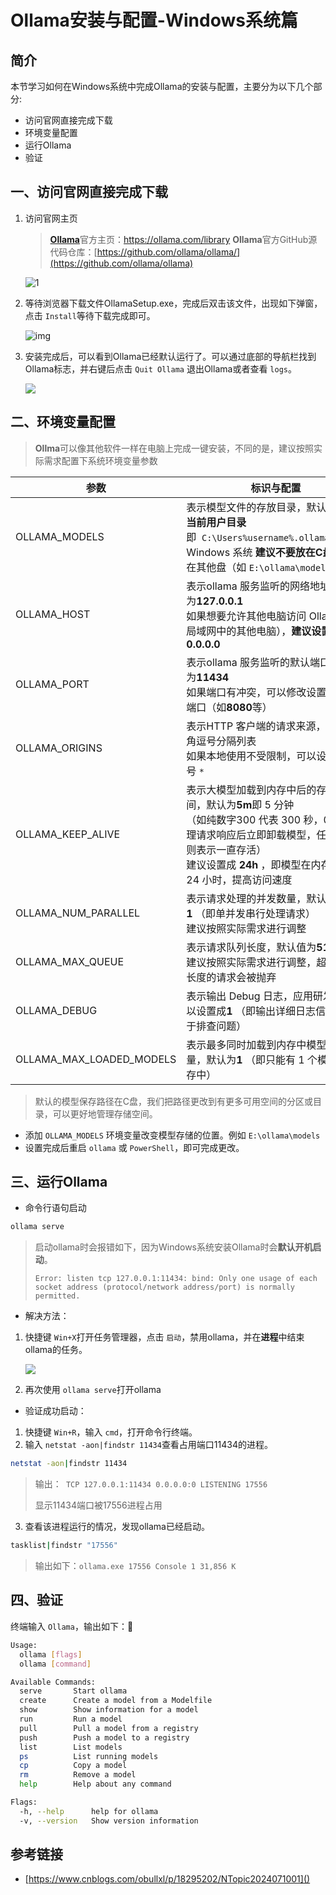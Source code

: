 # Ollama安装与配置-Windows系统篇

## 简介

本节学习如何在Windows系统中完成Ollama的安装与配置，主要分为以下几个部分:

* 访问官网直接完成下载
* 环境变量配置
* 运行Ollama
* 验证

## 一、访问官网直接完成下载

1. 访问官网主页

   > [**Ollama**](https://ollama.com/download)官方主页：https://ollama.com/library
   > **Ollama**官方GitHub源代码仓库：[https://github.com/ollama/ollama/](https://github.com/ollama/ollama)
   >

   ![1](..\images\C2-2-1.png)

2. 等待浏览器下载文件OllamaSetup.exe，完成后双击该文件，出现如下弹窗，点击 `Install`等待下载完成即可。

   ![img](..\images\C2-2-2.png)

3. 安装完成后，可以看到Ollama已经默认运行了。可以通过底部的导航栏找到Ollama标志，并右键后点击 `Quit Ollama` 退出Ollama或者查看 `logs`。

   ![](..\images\C2-2-3.png)

## 二、环境变量配置

> **Ollma**可以像其他软件一样在电脑上完成一键安装，不同的是，建议按照实际需求配置下系统环境变量参数

| 参数                     | 标识与配置                                                                                                                                                                                                                          |
| ------------------------ | ----------------------------------------------------------------------------------------------------------------------------------------------------------------------------------------------------------------------------------- |
| OLLAMA_MODELS            | 表示模型文件的存放目录，默认目录为**当前用户目录**即  `C:\Users%username%.ollama\models`<br />Windows 系统 **建议不要放在C盘**，可放在其他盘（如 `E:\ollama\models`）                                             |
| OLLAMA_HOST              | 表示ollama 服务监听的网络地址，默认为**127.0.0.1** <br />如果想要允许其他电脑访问 Ollama（如局域网中的其他电脑），**建议设置**成 **0.0.0.0**                                                                    |
| OLLAMA_PORT              | 表示ollama 服务监听的默认端口，默认为**11434** <br />如果端口有冲突，可以修改设置成其他端口（如**8080**等）                                                                                                            |
| OLLAMA_ORIGINS           | 表示HTTP 客户端的请求来源，使用半角逗号分隔列表<br />如果本地使用不受限制，可以设置成星号 `*`                                                                                                                                     |
| OLLAMA_KEEP_ALIVE        | 表示大模型加载到内存中后的存活时间，默认为**5m**即 5 分钟<br />（如纯数字300 代表 300 秒，0 代表处理请求响应后立即卸载模型，任何负数则表示一直存活）<br />建议设置成 **24h** ，即模型在内存中保持 24 小时，提高访问速度 |
| OLLAMA_NUM_PARALLEL      | 表示请求处理的并发数量，默认为**1** （即单并发串行处理请求）<br />建议按照实际需求进行调整                                                                                                                                   |
| OLLAMA_MAX_QUEUE         | 表示请求队列长度，默认值为**512** <br />建议按照实际需求进行调整，超过队列长度的请求会被抛弃                                                                                                                                  |
| OLLAMA_DEBUG             | 表示输出 Debug 日志，应用研发阶段可以设置成**1** （即输出详细日志信息，便于排查问题）                                                                                                                                        |
| OLLAMA_MAX_LOADED_MODELS | 表示最多同时加载到内存中模型的数量，默认为**1** （即只能有 1 个模型在内存中）                                                                                                                                                |

> 默认的模型保存路径在C盘，我们把路径更改到有更多可用空间的分区或目录，可以更好地管理存储空间。

- 添加 `OLLAMA_MODELS` 环境变量改变模型存储的位置。例如 `E:\ollama\models`
- 设置完成后重启 `ollama` 或 `PowerShell`，即可完成更改。

## 三、运行Ollama

- 命令行语句启动

```bash
ollama serve
```

> 启动ollama时会报错如下，因为Windows系统安装Ollama时会**默认开机启动**。
>
> `Error: listen tcp 127.0.0.1:11434: bind: Only one usage of each socket address (protocol/network address/port) is normally permitted.`

- 解决方法：

1. 快捷键 `Win+X`打开任务管理器，点击 `启动`，禁用ollama，并在**进程**中结束ollama的任务。

   ![](..\images\C2-2-4.png)
2. 再次使用 `ollama serve`打开ollama

- 验证成功启动：

1. 快捷键 `Win+R`，输入 `cmd`，打开命令行终端。
2. 输入 `netstat -aon|findstr 11434`查看占用端口11434的进程。

```bash
netstat -aon|findstr 11434
```

> 输出：` TCP 127.0.0.1:11434 0.0.0.0:0 LISTENING 17556`
>
> 显示11434端口被17556进程占用

3. 查看该进程运行的情况，发现ollama已经启动。

```bash
tasklist|findstr "17556"
```

> 输出如下：`ollama.exe 17556 Console 1 31,856 K`

## 四、验证

终端输入 `Ollama`，输出如下：🎉

```bash
Usage:
  ollama [flags]
  ollama [command]

Available Commands:
  serve       Start ollama
  create      Create a model from a Modelfile
  show        Show information for a model
  run         Run a model
  pull        Pull a model from a registry
  push        Push a model to a registry
  list        List models
  ps          List running models
  cp          Copy a model
  rm          Remove a model
  help        Help about any command

Flags:
  -h, --help      help for ollama
  -v, --version   Show version information
```

## 参考链接

- [https://www.cnblogs.com/obullxl/p/18295202/NTopic2024071001]()
